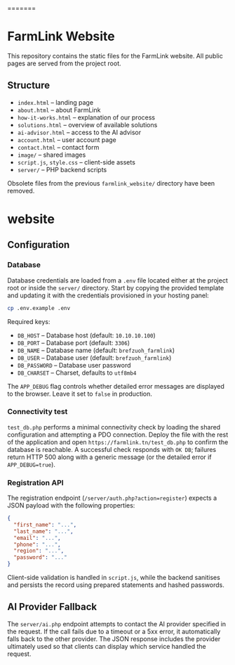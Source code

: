 
=======

# FarmLink Website

This repository contains the static files for the FarmLink website. All public pages are served from the project root.

## Structure
- `index.html` – landing page
- `about.html` – about FarmLink
- `how-it-works.html` – explanation of our process
- `solutions.html` – overview of available solutions
- `ai-advisor.html` – access to the AI advisor
- `account.html` – user account page
- `contact.html` – contact form
- `image/` – shared images
- `script.js`, `style.css` – client-side assets
- `server/` – PHP backend scripts

Obsolete files from the previous `farmlink_website/` directory have been removed.

# website

## Configuration

### Database

Database credentials are loaded from a `.env` file located either at the project root or inside the `server/` directory. Start by copying the provided template and updating it with the credentials provisioned in your hosting panel:

```bash
cp .env.example .env
```

Required keys:

- `DB_HOST` – Database host (default: `10.10.10.100`)
- `DB_PORT` – Database port (default: `3306`)
- `DB_NAME` – Database name (default: `brefzuoh_farmlink`)
- `DB_USER` – Database user (default: `brefzuoh_farmlink`)
- `DB_PASSWORD` – Database user password
- `DB_CHARSET` – Charset, defaults to `utf8mb4`

The `APP_DEBUG` flag controls whether detailed error messages are displayed to the browser. Leave it set to `false` in production.

### Connectivity test

`test_db.php` performs a minimal connectivity check by loading the shared configuration and attempting a PDO connection. Deploy the file with the rest of the application and open `https://farmlink.tn/test_db.php` to confirm the database is reachable. A successful check responds with `OK DB`; failures return HTTP 500 along with a generic message (or the detailed error if `APP_DEBUG=true`).

### Registration API

The registration endpoint (`/server/auth.php?action=register`) expects a JSON payload with the following properties:

```json
{
  "first_name": "...",
  "last_name": "...",
  "email": "...",
  "phone": "...",
  "region": "...",
  "password": "..."
}
```

Client-side validation is handled in `script.js`, while the backend sanitises and persists the record using prepared statements and hashed passwords.



## AI Provider Fallback

The `server/ai.php` endpoint attempts to contact the AI provider specified in the request. If the call fails due to a timeout or a 5xx error, it automatically falls back to the other provider. The JSON response includes the provider ultimately used so that clients can display which service handled the request.

